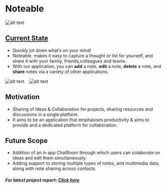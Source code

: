 # Noteable
![alt text](https://arka-h.github.io/Noteable/Readme_img/1.png "Splash Screen")
## [Current State]
* Quickly jot down what’s on your mind!
* Noteable. makes it easy to capture a thought or list for yourself, and share it with your family, friends,colleagues and teams.
* With our application, you can __add__ a note, __edit__ a note, __delete__ a note, and __share__ notes via a variety of other applications.

![alt text](https://arka-h.github.io/Noteable/Readme_img/2.png "Note")
&nbsp;&nbsp;
![alt text](https://arka-h.github.io/Noteable/Readme_img/3.png "Navigation")
## Motivation
* Sharing of Ideas & Collaboration for projects, sharing resources and discussions in a single platform.
* It aims to be an application that emphasises productivity & aims to provide and a dedicated platform for collaboration.
## Future Scope
* Addition of an in app ChatRoom through which users can colaborate on ideas and edit them simultaneously.
* Adding support to storing multiple types of notes, and multimedia data, along with note sharing across contacts.

[Current State]: https://docs.google.com/document/d/1-8TQGejZDhclUNEd50F8P6YbAGOKK-bmvOUWf4DH2rI/edit?usp=sharing
##### For latest project report: [Click here](https://docs.google.com/document/d/1-8TQGejZDhclUNEd50F8P6YbAGOKK-bmvOUWf4DH2rI/edit?usp=sharing)
